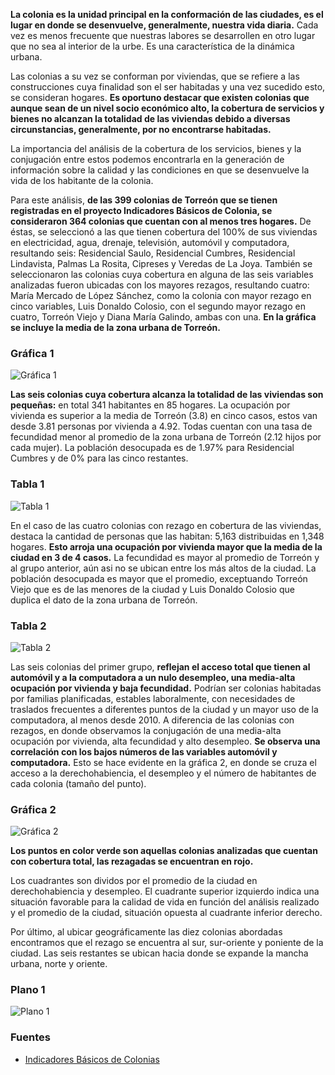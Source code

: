 
**La colonia es la unidad principal en la conformación de las ciudades, es el lugar en donde se desenvuelve, generalmente, nuestra vida diaria.** Cada vez es menos frecuente que nuestras labores se desarrollen en otro lugar que no sea al interior de la urbe. Es una característica de la dinámica urbana.

Las colonias a su vez se conforman por viviendas, que se refiere a las construcciones cuya finalidad son el ser habitadas y una vez sucedido esto, se consideran hogares. **Es oportuno destacar que existen colonias  que aunque sean de un nivel socio económico alto, la cobertura de servicios y bienes no alcanzan la totalidad de las viviendas debido a diversas circunstancias, generalmente, por no encontrarse habitadas.**

La importancia del análisis de la cobertura de los servicios, bienes y la conjugación entre estos podemos encontrarla en la generación de información sobre la calidad y las condiciones en que se desenvuelve la vida de los habitante de la colonia.

Para este análisis, **de las 399 colonias de Torreón que se tienen registradas en el proyecto Indicadores Básicos de Colonia, se consideraron 364 colonias que cuentan con al menos tres hogares.** De éstas, se seleccionó a las que tienen cobertura del 100% de sus viviendas en electricidad, agua, drenaje, televisión, automóvil y computadora, resultando seis: Residencial Saulo, Residencial Cumbres, Residencial Lindavista, Palmas La Rosita, Cipreses y Veredas de La Joya. También se seleccionaron las colonias cuya cobertura en alguna de las seis variables analizadas fueron ubicadas con los mayores rezagos, resultando cuatro: María Mercado de López Sánchez, como la colonia con mayor rezago en cinco variables, Luis Donaldo Colosio, con el segundo mayor rezago en cuatro, Torreón Viejo y Diana María Galindo, ambas con una. **En la gráfica se incluye la media de la zona urbana de Torreón.**

### Gráfica 1

<img class="img-responsive" src="cobertura-y-rezago-de-servicios-en-las-viviendas-de-torreon/grafica-1.png" alt="Gráfica 1">

**Las seis colonias cuya cobertura alcanza la totalidad de las viviendas son pequeñas:** en total 341 habitantes en 85 hogares. La ocupación por vivienda es superior a la media de Torreón (3.8) en cinco casos, estos van desde 3.81 personas por vivienda a 4.92. Todas cuentan con una tasa de fecundidad menor al promedio de la zona urbana de Torreón (2.12 hijos por cada mujer). La población desocupada es de 1.97% para Residencial Cumbres y de 0% para las cinco restantes.

### Tabla 1

<img class="img-responsive" src="cobertura-y-rezago-de-servicios-en-las-viviendas-de-torreon/tabla-1.png" alt="Tabla 1">

En el caso de las cuatro colonias con rezago en cobertura de las viviendas, destaca la cantidad de personas que las habitan: 5,163 distribuidas en 1,348 hogares. **Esto arroja una ocupación por vivienda mayor que la media de la ciudad en 3 de 4 casos.** La fecundidad es mayor al promedio de Torreón y al grupo anterior, aún asi no se ubican entre los más altos de la ciudad. La población desocupada es mayor que el promedio, exceptuando Torreón Viejo que es de las menores de la ciudad y Luis Donaldo Colosio que duplica el dato de la zona urbana de Torreón.

### Tabla 2

<img class="img-responsive" src="cobertura-y-rezago-de-servicios-en-las-viviendas-de-torreon/tabla-2.png" alt="Tabla 2">

Las seis colonias del primer grupo, **reflejan el acceso total que tienen al automóvil y a la computadora a un nulo desempleo, una media-alta ocupación por vivienda y baja fecundidad.** Podrían ser colonias habitadas por familias planificadas, estables laboralmente, con necesidades de traslados frecuentes a diferentes puntos de la ciudad y un mayor uso de la computadora, al menos desde 2010. A diferencia de las colonias con rezagos, en donde observamos la conjugación de una media-alta ocupación por vivienda, alta fecundidad y alto desempleo. **Se observa una correlación con los bajos números de las variables automóvil y computadora.** Esto se hace evidente en la gráfica 2, en donde se cruza el acceso a la derechohabiencia, el desempleo y el número de habitantes de cada colonia (tamaño del punto).

### Gráfica 2

<img class="img-responsive" src="cobertura-y-rezago-de-servicios-en-las-viviendas-de-torreon/grafica-2.png" alt="Gráfica 2">

**Los puntos en color verde son aquellas colonias analizadas que cuentan con cobertura total, las rezagadas se encuentran en rojo.**

Los cuadrantes son dividos por el promedio de la ciudad en derechohabiencia y desempleo. El cuadrante superior izquierdo indica una situación favorable para la calidad de vida en función del análisis realizado y el promedio de la ciudad, situación opuesta al cuadrante inferior derecho.

Por último, al ubicar geográficamente las diez colonias abordadas encontramos que el rezago se encuentra al sur, sur-oriente y poniente de la ciudad. Las seis restantes se ubican hacia donde se expande la mancha urbana, norte y oriente.

### Plano 1

<img class="img-responsive" src="cobertura-y-rezago-de-servicios-en-las-viviendas-de-torreon/mapa-1.png" alt="Plano 1">

### Fuentes

* [Indicadores Básicos de Colonias](http://www.trcimplan.gob.mx/ibc/introduccion.html)
